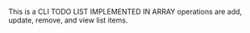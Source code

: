 This is a CLI TODO LIST IMPLEMENTED IN ARRAY
operations are add, update, remove, and view list items.
